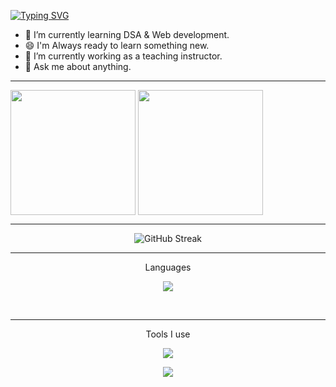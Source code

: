 <a href="https://git.io/typing-svg"><img src="https://readme-typing-svg.demolab.com?font=Fira+Code&weight=900&size=38&pause=500&color=FFBB37&center=true&width=780&height=150&lines=Hello+There!;I'm+Risan+Paul;Pursuing+B.Tech+in+CS+Engineering" alt="Typing SVG" /></a>

- 🌱 I’m currently learning DSA & Web development.
- 😄 I'm Always ready to learn something new.
- 🔭 I’m currently working as a teaching instructor.
- 💬 Ask me about anything.

<hr>
<div display=flex>
  <img height=200 align="center" src="https://github-readme-stats-risanpaul04.vercel.app/api?username=risanpaul04&theme=dracula" />

  <img height=200 align="center" src="https://github-readme-stats-risanpaul04.vercel.app/api/top-langs?username=risanpaul04&layout=donut&langs_count=4&card_width=320&theme=dracula" />
</div>


<hr>

<div align=center>
  
  ![GitHub Streak](https://streak-stats.demolab.com?user=risanpaul04&theme=github-dark&border_radius=5&date_format=M%20j%5B%2C%20Y%5D&exclude_days=Thu)
  
</div>


<!-- ![](http://github-profile-summary-cards.vercel.app/api/cards/profile-details?username=risanpaul04&theme=dracula)



<!--
      link for the stats above 
1. (https://github.com/anuraghazra/github-readme-stats)
2. (https://git.io/streak-stats)  

-->
<hr>
<p align=center>Languages</p>
<p align="center">
  <img src="https://skillicons.dev/icons?i=c,cpp,html,css" />
</p>
<br>
<hr>
<p align=center>Tools I use</p>
<p align="center">
  <img src="https://skillicons.dev/icons?i=git,vscode" />
</p>
<p align="center">
  <img align="center" src="https://profile-counter.glitch.me/risanpaul04/count.svg" />
</p>

<!--  
      link to the icons =>   https://skillicons.dev
-->
